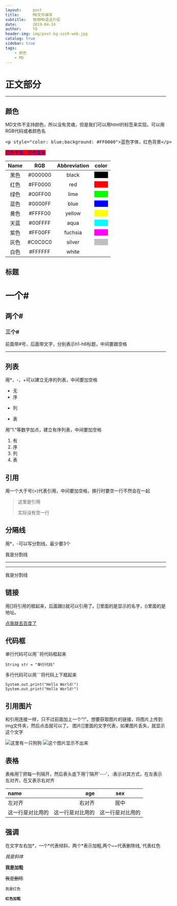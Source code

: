 ```yaml
---
layout:     post
title:      MD文件编写
subtitle:   常用MD语法介绍
date:       2019-04-24
author:     YQ
header-img: img/post-bg-ios9-web.jpg
catalog: true
sidebar: true
tags:
    - 颜色
    - MD
---
```


# 正文部分

***

## 颜色

MD文件不支持颜色，所以没有灵魂，但是我们可以用html的标签来实现。可以用RGB代码或者颜色名

<xmp><p style="color: blue;background: #FF0000">蓝色字体，红色背景</p></xmp>
<a style="color: blue;background: #FF0000">蓝色字体，红色背景</a>

| Name | RGB | Abbreviation | color |
|:---:|:---:|:---:|:---:|
|黑色|#000000|black|<a style="background: black">&nbsp;&nbsp;&nbsp;&nbsp;&nbsp;&nbsp;&nbsp;&nbsp;&nbsp;&nbsp;</a>
|红色|#FF0000|red|<a style="background: red">&nbsp;&nbsp;&nbsp;&nbsp;&nbsp;&nbsp;&nbsp;&nbsp;&nbsp;&nbsp;</a>
|绿色|#00FF00|lime|<a style="background: lime">&nbsp;&nbsp;&nbsp;&nbsp;&nbsp;&nbsp;&nbsp;&nbsp;&nbsp;&nbsp;</a>
|蓝色|#0000FF|blue|<a style="background: blue">&nbsp;&nbsp;&nbsp;&nbsp;&nbsp;&nbsp;&nbsp;&nbsp;&nbsp;&nbsp;</a>
|黄色|#FFFF00|yellow|<a style="background: yellow">&nbsp;&nbsp;&nbsp;&nbsp;&nbsp;&nbsp;&nbsp;&nbsp;&nbsp;&nbsp;</a>
|天蓝|#00FFFF|aqua|<a style="background: aqua">&nbsp;&nbsp;&nbsp;&nbsp;&nbsp;&nbsp;&nbsp;&nbsp;&nbsp;&nbsp;</a>
|紫色|#FF00FF|fuchsia|<a style="background: fuchsia">&nbsp;&nbsp;&nbsp;&nbsp;&nbsp;&nbsp;&nbsp;&nbsp;&nbsp;&nbsp;</a>
|灰色|#C0C0C0|silver|<a style="background: silver">&nbsp;&nbsp;&nbsp;&nbsp;&nbsp;&nbsp;&nbsp;&nbsp;&nbsp;&nbsp;</a>
|白色|#FFFFFF|white|<a style="background: white">&nbsp;&nbsp;&nbsp;&nbsp;&nbsp;&nbsp;&nbsp;&nbsp;&nbsp;&nbsp;</a>

## 标题 

#   一个#
##  两个#
### 三个#

前面带\#号，后面带文字，分别表示h1-h6标题，中间要跟空格

***

## 列表

用\*，\-，\+可以建立无序的列表，中间要加空格

* 无
* 序
- 列
+ 表

用"1."等数字加点，建立有序列表，中间要加空格
1. 有
2. 序
3. 列
4. 表

## 引用

用一个大于号(\>)代表引用，中间要加空格，换行时要空一行不然会在一起
> 这里是引用
>
> 实际没有空一行

## 分隔线

用\*，\-可以写分割线，最少要3个

我是分割线

***

---

我是分割线

## 链接

用[]将引用的框起来，后面跟()就可以引用了。[]里面的是显示的名字，()里面的是地址。

[点我就去百度了](http://www.baidu.com)

## 代码框

单行代码可以用\`\`将代码框起来

`String str = "单行代码"`

多行代码可以用\`\`\`将代码上下框起来

```
System.out.print("Hello World!")
System.out.print("Hello World!")
```

## 引用图片

和引用连接一样，只不过前面加上一个"\!"。想要获取图片的链接，将图片上传到img文件夹，然后点击就可以了。
图片[]里面的文字代表，如果图片丢失，就显示这个文字

![这里有一只狗狗](https://yangqi1789.github.io/img/dog.jpg?cache-bust=1556012952044)
![这个图片显示不出来](http://luanxiede)

## 表格

表格用'\|'把每一列隔开，然后表头底下用'\|'隔开'\-\-\-'，\:表示对其方式，在左表示左对齐，在又表示右对齐

| name | age | sex |
|:---|---:|:---:|
|左对齐|右对齐|居中|
|这一行是对比用的|这一行是对比用的|这一行是对比用的|

## 强调

在文字左右加\*，一个\*代表倾斜，两个\*表示加粗,两个\~\~代表删除线,\`代表红色

*我是斜体*

**我是加粗**

~~我是删除~~

`我是红色`

**`红色加粗`**


